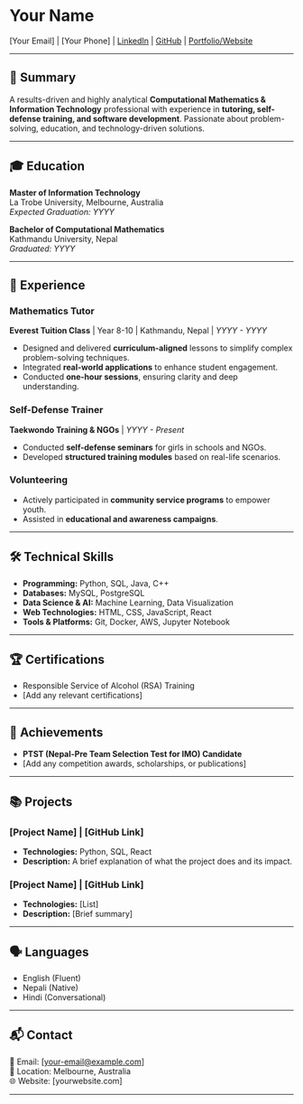 # Your Name

[Your Email] | [Your Phone] | [LinkedIn](#) | [GitHub](#) | [Portfolio/Website](#)

---

## 📌 Summary

A results-driven and highly analytical **Computational Mathematics & Information Technology** professional with experience in **tutoring, self-defense training, and software development**. Passionate about problem-solving, education, and technology-driven solutions.

---

## 🎓 Education

**Master of Information Technology**  
La Trobe University, Melbourne, Australia  
*Expected Graduation: YYYY*

**Bachelor of Computational Mathematics**  
Kathmandu University, Nepal  
*Graduated: YYYY*

---

## 💼 Experience

### Mathematics Tutor  
**Everest Tuition Class** | Year 8-10 | Kathmandu, Nepal | *YYYY - YYYY*  
- Designed and delivered **curriculum-aligned** lessons to simplify complex problem-solving techniques.
- Integrated **real-world applications** to enhance student engagement.
- Conducted **one-hour sessions**, ensuring clarity and deep understanding.

### Self-Defense Trainer  
**Taekwondo Training & NGOs** | *YYYY - Present*  
- Conducted **self-defense seminars** for girls in schools and NGOs.
- Developed **structured training modules** based on real-life scenarios.

### Volunteering  
- Actively participated in **community service programs** to empower youth.
- Assisted in **educational and awareness campaigns**.

---

## 🛠 Technical Skills

- **Programming:** Python, SQL, Java, C++
- **Databases:** MySQL, PostgreSQL
- **Data Science & AI:** Machine Learning, Data Visualization
- **Web Technologies:** HTML, CSS, JavaScript, React
- **Tools & Platforms:** Git, Docker, AWS, Jupyter Notebook

---

## 🏆 Certifications

- Responsible Service of Alcohol (RSA) Training
- [Add any relevant certifications]

---

## 🏅 Achievements

- **PTST (Nepal-Pre Team Selection Test for IMO) Candidate**
- [Add any competition awards, scholarships, or publications]

---

## 📚 Projects

### **[Project Name]** | [GitHub Link]
- **Technologies:** Python, SQL, React
- **Description:** A brief explanation of what the project does and its impact.

### **[Project Name]** | [GitHub Link]
- **Technologies:** [List]
- **Description:** [Brief summary]

---

## 🗣 Languages

- English (Fluent)
- Nepali (Native)
- Hindi (Conversational)

---

## 📬 Contact

📧 Email: [your-email@example.com]  
📍 Location: Melbourne, Australia  
🌐 Website: [yourwebsite.com]  

---
